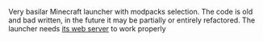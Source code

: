 Very basilar Minecraft launcher with modpacks selection.
The code is old and bad written, in the future it may be partially or entirely refactored.
The launcher needs [its web server](https://github.com/Filocava99/LauncherWEB) to work properly
